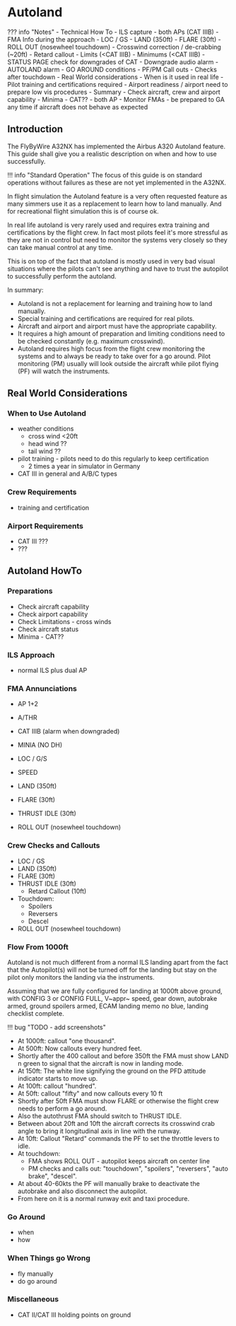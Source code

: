 # Autoland

??? info "Notes"
    - Technical How To
        - ILS capture
        - both APs (CAT IIIB)
        - FMA Info during the approach
            - LOC / GS
            - LAND (350ft)
            - FLARE (30ft)
            - ROLL OUT (nosewheel touchdown)
        - Crosswind correction / de-crabbing (~20ft)
        - Retard callout
        - Limits (<CAT IIIB)
        - Minimums (<CAT IIIB)
        - STATUS PAGE check for downgrades of CAT
        - Downgrade audio alarm
        - AUTOLAND alarm
        - GO AROUND conditions
        - PF/PM Call outs
        - Checks after touchdown
    - Real World considerations
        - When is it used in real life
        - Pilot training and certifications required
        - Airport readiness / airport need to prepare low vis procedures
        - Summary
            - Check aircraft, crew and airport capability
            - Minima - CAT??
            - both AP
            - Monitor FMAs
            - be prepared to GA any time if aircraft does not behave as expected

## Introduction

The FlyByWire A32NX has implemented the Airbus A320 Autoland feature. This guide shall give you a realistic description on when and how to use successfully.

!!! info "Standard Operation"
    The focus of this guide is on standard operations without failures as these are not yet implemented in the A32NX.

In flight simulation the Autoland feature is a very often requested feature as many simmers use it as a replacement to learn how to land manually. And for recreational flight simulation this is of course ok.

In real life autoland is very rarely used and requires extra training and certifications by the flight crew. In fact most pilots feel it's more stressful as they are not in control but need to monitor the systems very closely so they can take manual control at any time.

This is on top of the fact that autoland is mostly used in very bad visual situations where the pilots can't see anything and have to trust the autopilot to successfully perform the autoland.

In summary:

- Autoland is not a replacement for learning and training how to land manually.
- Special training and certifications are required for real pilots.
- Aircraft and airport and airport must have the appropriate capability.
- It requires a high amount of preparation and limiting conditions need to be checked constantly (e.g. maximum crosswind).
- Autoland requires high focus from the flight crew monitoring the systems and to always be ready to take over for a go around. Pilot monitoring (PM) usually will look outside the aircraft while pilot flying (PF) will watch the instruments.

## Real World Considerations

### When to Use Autoland

- weather conditions
    - cross wind <20ft
    - head wind ??
    - tail wind ??
- pilot training - pilots need to do this regularly to keep certification
    - 2 times a year in simulator in Germany
- CAT III in general and A/B/C types

### Crew Requirements

- training and certification

### Airport Requirements

- CAT III ???
- ???

## Autoland HowTo

### Preparations

- Check aircraft capability
- Check airport capability
- Check Limitations - cross winds
- Check aircraft status
- Minima - CAT??

### ILS Approach

- normal ILS plus dual AP

### FMA Annunciations

- AP 1+2
- A/THR
- CAT IIIB (alarm when downgraded)
- MINIA (NO DH)
- LOC / G/S
- SPEED

- LAND (350ft)
- FLARE (30ft)
- THRUST IDLE (30ft)
- ROLL OUT (nosewheel touchdown)

### Crew Checks and Callouts

- LOC / GS
- LAND (350ft)
- FLARE (30ft)
- THRUST IDLE (30ft)
    - Retard Callout (10ft)
- Touchdown:
    - Spoilers
    - Reversers
    - Descel
- ROLL OUT (nosewheel touchdown)

### Flow From 1000ft

Autoland is not much different from a normal ILS landing apart from the fact that the Autopilot(s) will not be turned off for the landing but stay on the pilot only monitors the landing via the instruments.

Assuming that we are fully configured for landing at 1000ft above ground, with CONFIG 3 or CONFIG FULL, V~appr~ speed, gear down, autobrake armed, ground spoilers armed, ECAM landing memo no blue, landing checklist complete.

!!! bug "TODO - add screenshots"

- At 1000ft: callout "one thousand".
- At 500ft: Now callouts every hundred feet.
- Shortly after the 400 callout and before 350ft the FMA must show LAND n green to signal that the aircraft is now in landing mode.
- At 150ft: The white line signifying the ground on the PFD attitude indicator starts to move up.
- At 100ft: callout "hundred".
- At 50ft: callout "fifty" and now callouts every 10 ft
- Shortly after 50ft FMA must show FLARE or otherwise the flight crew needs to perform a go around.
- Also the autothrust FMA should switch to THRUST IDLE.
- Between about 20ft and 10ft the aircraft corrects its crosswind crab angle to bring it  longitudinal axis in line with the runway.
- At 10ft: Callout "Retard" commands the PF to set the throttle levers to idle.
- At touchdown:
    - FMA shows ROLL OUT - autopilot keeps aircraft on center line
    - PM checks and calls out: "touchdown", "spoilers", "reversers", "auto brake", "descel".
- At about 40-60kts the PF will manually brake to deactivate the autobrake and also disconnect the autopilot.
- From here on it is a normal runway exit and taxi procedure.

### Go Around

- when
- how

### When Things go Wrong

- fly manually
- do go around

### Miscellaneous

- CAT II/CAT III holding points on ground
